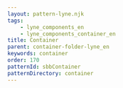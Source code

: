 ```yaml
---
layout: pattern-lyne.njk
tags: 
    - lyne_components_en
    - lyne_components_container_en
title: Container
parent: container-folder-lyne_en
keywords: container
order: 170
patternId: sbbContainer
patternDirectory: container
---
```

